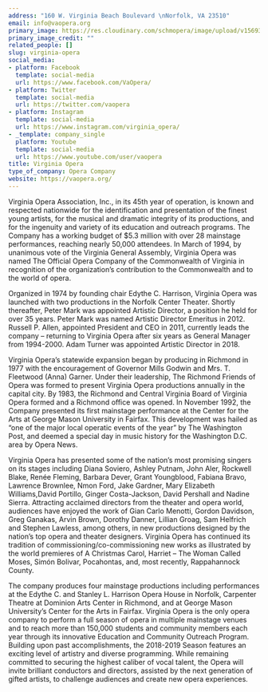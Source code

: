 ```yaml
---
address: "160 W. Virginia Beach Boulevard \nNorfolk, VA 23510"
email: info@vaopera.org
primary_image: https://res.cloudinary.com/schmopera/image/upload/v1569350737/media/2019/09/Logo-VO_qaruns.jpg
primary_image_credit: ""
related_people: []
slug: virginia-opera
social_media:
- platform: Facebook
  template: social-media
  url: https://www.facebook.com/VaOpera/
- platform: Twitter
  template: social-media
  url: https://twitter.com/vaopera
- platform: Instagram
  template: social-media
  url: https://www.instagram.com/virginia_opera/
- _template: company_single
  platform: Youtube
  template: social-media
  url: https://www.youtube.com/user/vaopera
title: Virginia Opera
type_of_company: Opera Company
website: https://vaopera.org/
---
```

Virginia Opera Association, Inc., in its 45th year of operation, is known and respected nationwide for the identification and presentation of the finest young artists, for the musical and dramatic integrity of its productions, and for the ingenuity and variety of its education and outreach programs. The Company has a working budget of $5.3 million with over 28 mainstage performances, reaching nearly 50,000 attendees. In March of 1994, by unanimous vote of the Virginia General Assembly, Virginia Opera was named The Official Opera Company of the Commonwealth of Virginia in recognition of the organization’s contribution to the Commonwealth and to the world of opera.

Organized in 1974 by founding chair Edythe C. Harrison, Virginia Opera was launched with two productions in the Norfolk Center Theater. Shortly thereafter, Peter Mark was appointed Artistic Director, a position he held for over 35 years. Peter Mark was named Artistic Director Emeritus in 2012. Russell P. Allen, appointed President and CEO in 2011, currently leads the company – returning to Virginia Opera after six years as General Manager from 1994-2000. Adam Turner was appointed Artistic Director in 2018.

Virginia Opera’s statewide expansion began by producing in Richmond in 1977 with the encouragement of Governor Mills Godwin and Mrs. T. Fleetwood (Anna) Garner. Under their leadership, The Richmond Friends of Opera was formed to present Virginia Opera productions annually in the capital city. By 1983, the Richmond and Central Virginia Board of Virginia Opera formed and a Richmond office was opened. In November 1992, the Company presented its first mainstage performance at the Center for the Arts at George Mason University in Fairfax. This development was hailed as “one of the major local operatic events of the year” by The Washington Post, and deemed a special day in music history for the Washington D.C. area by Opera News.

Virginia Opera has presented some of the nation’s most promising singers on its stages including Diana Soviero, Ashley Putnam, John Aler, Rockwell Blake, Renée Fleming, Barbara Dever, Grant Youngblood, Fabiana Bravo, Lawrence Brownlee, Nmon Ford, Jake Gardner, Mary Elizabeth Williams,David Portillo, Ginger Costa-Jackson, David Pershall and Nadine Sierra. Attracting acclaimed directors from the theater and opera world, audiences have enjoyed the work of Gian Carlo Menotti, Gordon Davidson, Greg Ganakas, Arvin Brown, Dorothy Danner, Lillian Groag, Sam Helfrich and Stephen Lawless, among others, in new productions designed by the nation’s top opera and theater designers. Virginia Opera has continued its tradition of commissioning/co-commissioning new works as illustrated by the world premieres of A Christmas Carol, Harriet – The Woman Called Moses, Simón Bolivar, Pocahontas, and, most recently, Rappahannock County.

The company produces four mainstage productions including performances at the Edythe C. and Stanley L. Harrison Opera House in Norfolk, Carpenter Theatre at Dominion Arts Center in Richmond, and at George Mason University’s Center for the Arts in Fairfax. Virginia Opera is the only opera company to perform a full season of opera in multiple mainstage venues and to reach more than 150,000 students and community members each year through its innovative Education and Community Outreach Program. Building upon past accomplishments, the 2018-2019 Season features an exciting level of artistry and diverse programming. While remaining committed to securing the highest caliber of vocal talent, the Opera will invite brilliant conductors and directors, assisted by the next generation of gifted artists, to challenge audiences and create new opera experiences.